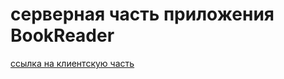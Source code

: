 # серверная часть приложения BookReader

[ссылка на клиентскую часть](https://github.com/redderi/BookReader)

